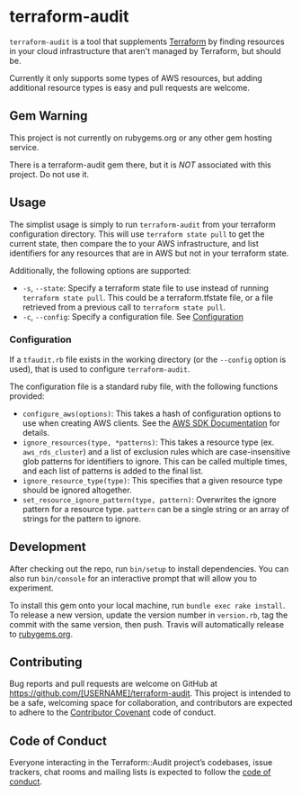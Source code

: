 # terraform-audit

`terraform-audit` is a tool that supplements [Terraform](https://www.terraform.io/) by finding resources in your cloud infrastructure that aren't managed
by Terraform, but should be.

Currently it only supports some types of AWS resources, but adding additional resource types is easy and pull requests are welcome.

## Gem Warning

This project is not currently on rubygems.org or any other gem hosting service.

There is a terraform-audit gem there, but it is *NOT* associated with this project. Do not use it.

## Usage

The simplist usage is simply to run `terraform-audit` from your terraform configuration directory. This will use `terraform state pull` to get the current state, then compare the to your AWS infrastructure, and list
identifiers for any resources that are in AWS but not in your terraform state.

Additionally, the following options are supported:

* `-s`, `--state`: Specify a terraform state file to use instead of running `terraform state pull`. This could be a terraform.tfstate file, or a file retrieved from a previous call to `terraform state pull`.
* `-c`, `--config`: Specify a configuration file. See [Configuration](#configuration)

### Configuration

If a `tfaudit.rb` file exists in the working directory (or the `--config` option is used), that is used to configure `terraform-audit`.

The configuration file is a standard ruby file, with the following functions provided:

* `configure_aws(options)`: This takes a hash of configuration options to use when creating AWS clients. See the [AWS SDK Documentation](https://docs.aws.amazon.com/sdk-for-ruby/v3/developer-guide/setup-config.html) for details.
* `ignore_resources(type, *patterns)`: This takes a resource type (ex. `aws_rds_cluster`) and a list of exclusion rules which are case-insensitive glob patterns for identifiers to ignore. This can be called multiple times, and each list of patterns is added to the final list.
* `ignore_resource_type(type)`: This specifies that a given resource type should be ignored altogether.
* `set_resource_ignore_pattern(type, pattern)`: Overwrites the ignore pattern for a resource type. `pattern` can be a single string or an array of strings for the pattern to ignore.

## Development

After checking out the repo, run `bin/setup` to install dependencies. You can also run `bin/console` for an interactive prompt that will allow you to experiment.

To install this gem onto your local machine, run `bundle exec rake install`. To release a new version, update the version number in `version.rb`, tag the commit with the same version, then push. Travis will automatically release to [rubygems.org](https://rubygems.org).

## Contributing

Bug reports and pull requests are welcome on GitHub at https://github.com/[USERNAME]/terraform-audit. This project is intended to be a safe, welcoming space for collaboration, and contributors are expected to adhere to the [Contributor Covenant](https://contributor-covenant.org) code of conduct.

## Code of Conduct

Everyone interacting in the Terraform::Audit project’s codebases, issue trackers, chat rooms and mailing lists is expected to follow the [code of conduct](https://github.com/lucidsoftware/terraform-audit/blob/master/CODE_OF_CONDUCT.md).
